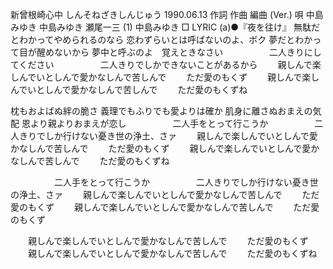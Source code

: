 
新曾根崎心中
しんそねざきしんじゅう
1990.06.13
作詞  作曲  編曲 (Ver.)   唄
中島みゆき   中島みゆき   瀬尾一三 (1)
中島みゆき
□ LYRIC (a)●『夜を往け』
無駄だとわかってやめられるのなら
恋わずらいとは呼ばないのよ、ボク
夢だとわかって目が醒めないから
夢中と呼ぶのよ　覚えときなさい
　　　　　二人きりにしてください
　　　　　二人きりでしかできないことがあるから
　　親しんで楽しんでいとしんで愛かなしんで苦しんで
　　ただ愛のもくず
　　親しんで楽しんでいとしんで愛かなしんで苦しんで
　　ただ愛のもくずね

枕もおよばぬ絆の脆さ
義理でもふりでも愛よりは確か
肌身に離さぬおまえの気配
恩より親よりおまえが恋し
　　　　　二人手をとって行こうか
　　　　　二人きりでしか行けない憂き世の浄土、さァ
　　親しんで楽しんでいとしんで愛かなしんで苦しんで
　　ただ愛のもくず
　　親しんで楽しんでいとしんで愛かなしんで苦しんで
　　ただ愛のもくずね

　　　　　二人手をとって行こうか
　　　　　二人きりでしか行けない憂き世の浄土、さァ
　　親しんで楽しんでいとしんで愛かなしんで苦しんで
　　ただ愛のもくず
　　親しんで楽しんでいとしんで愛かなしんで苦しんで
　　ただ愛のもくず

　　親しんで楽しんでいとしんで愛かなしんで苦しんで
　　ただ愛のもくず
　　親しんで楽しんでいとしんで愛かなしんで苦しんで
　　ただ愛のもくずね